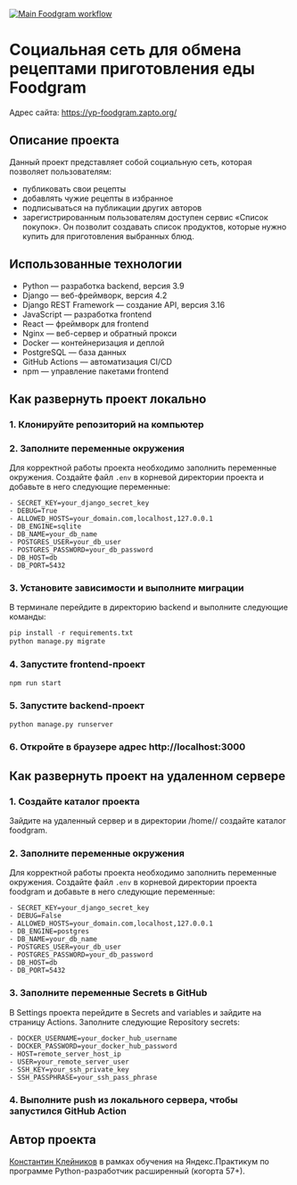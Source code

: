 [![Main Foodgram workflow](https://github.com/Konstantin-Kleinikov/foodgram/actions/workflows/main.yml/badge.svg)](https://github.com/Konstantin-Kleinikov/foodgram/actions/workflows/main.yml)
#  Социальная сеть для обмена рецептами приготовления еды Foodgram

Адрес сайта: https://yp-foodgram.zapto.org/

## Описание проекта

Данный проект представляет собой социальную сеть, которая позволяет пользователям: 
- публиковать свои рецепты 
- добавлять чужие рецепты в избранное 
- подписываться на публикации других авторов 
- зарегистрированным пользователям доступен сервис «Список покупок». Он позволит создавать список продуктов, которые нужно купить для приготовления выбранных блюд.

## Использованные технологии
- Python — разработка backend, версия 3.9
- Django — веб-фреймворк, версия 4.2
- Django REST Framework — создание API, версия 3.16
- JavaScript — разработка frontend
- React — фреймворк для frontend
- Nginx — веб-сервер и обратный прокси
- Docker — контейнеризация и деплой
- PostgreSQL — база данных
- GitHub Actions — автоматизация CI/CD
- npm — управление пакетами frontend


## Как развернуть проект локально

### 1. Клонируйте репозиторий на компьютер

### 2. Заполните переменные окружения
Для корректной работы проекта необходимо заполнить переменные окружения. Создайте файл `.env` в 
корневой директории проекта и добавьте в него следующие переменные:

```env
- SECRET_KEY=your_django_secret_key
- DEBUG=True
- ALLOWED_HOSTS=your_domain.com,localhost,127.0.0.1
- DB_ENGINE=sqlite
- DB_NAME=your_db_name
- POSTGRES_USER=your_db_user
- POSTGRES_PASSWORD=your_db_password
- DB_HOST=db
- DB_PORT=5432
```
### 3. Установите зависимости и выполните миграции
В терминале перейдите в директорию backend и выполните следующие команды:

```python
pip install -r requirements.txt
python manage.py migrate
```
### 4. Запустите frontend-проект
```bash
npm run start
```
### 5. Запустите backend-проект
```bash
python manage.py runserver
```
### 6. Откройте в браузере адрес http://localhost:3000


## Как развернуть проект на удаленном сервере

### 1. Создайте каталог проекта
Зайдите на удаленный сервер и в директории /home/<user>/ создайте каталог foodgram.

### 2. Заполните переменные окружения
Для корректной работы проекта необходимо заполнить переменные окружения. Создайте файл `.env` в 
корневой директории проекта foodgram и добавьте в него следующие переменные:

```env
- SECRET_KEY=your_django_secret_key
- DEBUG=False
- ALLOWED_HOSTS=your_domain.com,localhost,127.0.0.1
- DB_ENGINE=postgres
- DB_NAME=your_db_name
- POSTGRES_USER=your_db_user
- POSTGRES_PASSWORD=your_db_password
- DB_HOST=db
- DB_PORT=5432
```
### 3. Заполните переменные Secrets в GitHub
В Settings проекта перейдите в Secrets and variables и зайдите на страницу Actions.
Заполните следующие Repository secrets:
```env
- DOCKER_USERNAME=your_docker_hub_username
- DOCKER_PASSWORD=your_docker_hub_password
- HOST=remote_server_host_ip
- USER=your_remote_server_user
- SSH_KEY=your_ssh_private_key
- SSH_PASSPHRASE=your_ssh_pass_phrase
```

### 4. Выполните push из локального сервера, чтобы запустился GitHub Action



## Автор проекта
[Константин Клейников](https://github.com/Konstantin-Kleinikov) в рамках обучения
на Яндекс.Практикум по программе Python-разработчик расширенный (когорта 57+).

